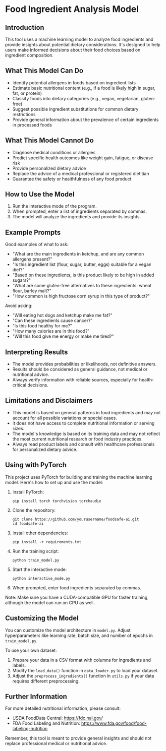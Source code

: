 # Food Ingredient Analysis Model

## Introduction

This tool uses a machine learning model to analyze food ingredients and provide insights about potential dietary considerations. It's designed to help users make informed decisions about their food choices based on ingredient composition.

## What This Model Can Do

- Identify potential allergens in foods based on ingredient lists
- Estimate basic nutritional content (e.g., if a food is likely high in sugar, fat, or protein)
- Classify foods into dietary categories (e.g., vegan, vegetarian, gluten-free)
- Suggest possible ingredient substitutions for common dietary restrictions
- Provide general information about the prevalence of certain ingredients in processed foods

## What This Model Cannot Do

- Diagnose medical conditions or allergies
- Predict specific health outcomes like weight gain, fatigue, or disease risk
- Provide personalized dietary advice
- Replace the advice of a medical professional or registered dietitian
- Guarantee the safety or healthfulness of any food product

## How to Use the Model

1. Run the interactive mode of the program.
2. When prompted, enter a list of ingredients separated by commas.
3. The model will analyze the ingredients and provide its insights.

## Example Prompts

Good examples of what to ask:

- "What are the main ingredients in ketchup, and are any common allergens present?"
- "Is this ingredient list (flour, sugar, butter, eggs) suitable for a vegan diet?"
- "Based on these ingredients, is this product likely to be high in added sugars?"
- "What are some gluten-free alternatives to these ingredients: wheat flour, barley malt?"
- "How common is high fructose corn syrup in this type of product?"

Avoid asking:

- "Will eating hot dogs and ketchup make me fat?"
- "Can these ingredients cause cancer?"
- "Is this food healthy for me?"
- "How many calories are in this food?"
- "Will this food give me energy or make me tired?"

## Interpreting Results

- The model provides probabilities or likelihoods, not definitive answers.
- Results should be considered as general guidance, not medical or nutritional advice.
- Always verify information with reliable sources, especially for health-critical decisions.

## Limitations and Disclaimers

- This model is based on general patterns in food ingredients and may not account for all possible variations or special cases.
- It does not have access to complete nutritional information or serving sizes.
- The model's knowledge is based on its training data and may not reflect the most current nutritional research or food industry practices.
- Always read product labels and consult with healthcare professionals for personalized dietary advice.

## Using with PyTorch

This project uses PyTorch for building and training the machine learning model. Here's how to set up and use the model:

1. Install PyTorch:
   ```
   pip install torch torchvision torchaudio
   ```

2. Clone the repository:
   ```
   git clone https://github.com/yourusername/foodsafe-ai.git
   cd foodsafe-ai
   ```

3. Install other dependencies:
   ```
   pip install -r requirements.txt
   ```

4. Run the training script:
   ```
   python train_model.py
   ```

5. Start the interactive mode:
   ```
   python interactive_mode.py
   ```

6. When prompted, enter food ingredients separated by commas.

Note: Make sure you have a CUDA-compatible GPU for faster training, although the model can run on CPU as well.

## Customizing the Model

You can customize the model architecture in `model.py`. Adjust hyperparameters like learning rate, batch size, and number of epochs in `train_model.py`.

To use your own dataset:
1. Prepare your data in a CSV format with columns for ingredients and labels.
2. Modify the `load_data()` function in `data_loader.py` to load your dataset.
3. Adjust the `preprocess_ingredients()` function in `utils.py` if your data requires different preprocessing.

## Further Information

For more detailed nutritional information, please consult:
- USDA FoodData Central: https://fdc.nal.gov/
- FDA Food Labeling and Nutrition: https://www.fda.gov/food/food-labeling-nutrition

Remember, this tool is meant to provide general insights and should not replace professional medical or nutritional advice.


